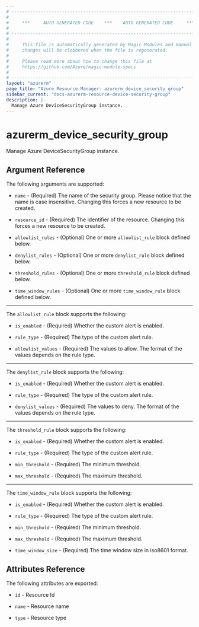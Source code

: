 ```yaml
---
# ----------------------------------------------------------------------------
#
#     ***     AUTO GENERATED CODE    ***    AUTO GENERATED CODE     ***
#
# ----------------------------------------------------------------------------
#
#     This file is automatically generated by Magic Modules and manual
#     changes will be clobbered when the file is regenerated.
#
#     Please read more about how to change this file at
#     https://github.com/Azure/magic-module-specs
#
# ----------------------------------------------------------------------------
layout: "azurerm"
page_title: "Azure Resource Manager: azurerm_device_security_group"
sidebar_current: "docs-azurerm-resource-device-security-group"
description: |-
  Manage Azure DeviceSecurityGroup instance.
---
```


# azurerm_device_security_group

Manage Azure DeviceSecurityGroup instance.


## Argument Reference

The following arguments are supported:

* `name` - (Required) The name of the security group. Please notice that the name is case insensitive. Changing this forces a new resource to be created.

* `resource_id` - (Required) The identifier of the resource. Changing this forces a new resource to be created.

* `allowlist_rules` - (Optional) One or more `allowlist_rule` block defined below.

* `denylist_rules` - (Optional) One or more `denylist_rule` block defined below.

* `threshold_rules` - (Optional) One or more `threshold_rule` block defined below.

* `time_window_rules` - (Optional) One or more `time_window_rule` block defined below.

---

The `allowlist_rule` block supports the following:

* `is_enabled` - (Required) Whether the custom alert is enabled.

* `rule_type` - (Required) The type of the custom alert rule.

* `allowlist_values` - (Required) The values to allow. The format of the values depends on the rule type.

---

The `denylist_rule` block supports the following:

* `is_enabled` - (Required) Whether the custom alert is enabled.

* `rule_type` - (Required) The type of the custom alert rule.

* `denylist_values` - (Required) The values to deny. The format of the values depends on the rule type.

---

The `threshold_rule` block supports the following:

* `is_enabled` - (Required) Whether the custom alert is enabled.

* `rule_type` - (Required) The type of the custom alert rule.

* `min_threshold` - (Required) The minimum threshold.

* `max_threshold` - (Required) The maximum threshold.

---

The `time_window_rule` block supports the following:

* `is_enabled` - (Required) Whether the custom alert is enabled.

* `rule_type` - (Required) The type of the custom alert rule.

* `min_threshold` - (Required) The minimum threshold.

* `max_threshold` - (Required) The maximum threshold.

* `time_window_size` - (Required) The time window size in iso8601 format.

## Attributes Reference

The following attributes are exported:

* `id` - Resource Id

* `name` - Resource name

* `type` - Resource type
